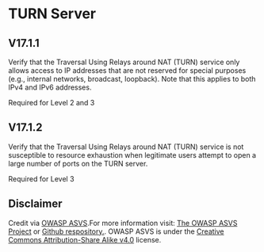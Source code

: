 # TURN Server
## V17.1.1
Verify that the Traversal Using Relays around NAT (TURN) service only allows access to IP addresses that are not reserved for special purposes (e.g., internal networks, broadcast, loopback). Note that this applies to both IPv4 and IPv6 addresses.
Required for Level 2 and 3
## V17.1.2
Verify that the Traversal Using Relays around NAT (TURN) service is not susceptible to resource exhaustion when legitimate users attempt to open a large number of ports on the TURN server.
Required for Level 3
## Disclaimer
Credit via [OWASP ASVS](https://owasp.org/www-project-application-security-verification-standard/).For more information visit: [The OWASP ASVS Project](https://owasp.org/www-project-application-security-verification-standard/) or [Github respository.](https://github.com/OWASP/ASVS). OWASP ASVS is under the [Creative Commons Attribution-Share Alike v4.0](https://github.com/OWASP/ASVS/blob/v5.0.0/LICENSE.md) license.
